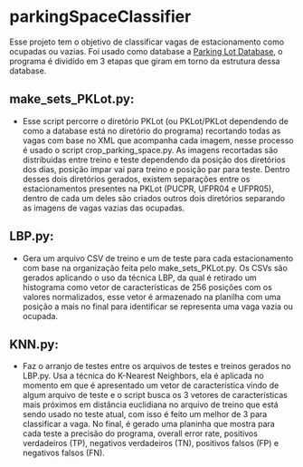 # parkingSpaceClassifier  
Esse projeto tem o objetivo de classificar vagas de estacionamento como ocupadas ou vazias. Foi usado como database a [Parking Lot Database](https://web.inf.ufpr.br/vri/databases/parking-lot-database/), 
o programa é dividido em 3 etapas que giram em torno da estrutura dessa database.
## make_sets_PKLot.py:
  - Esse script percorre o diretório PKLot (ou PKLot/PKLot dependendo de como a database está no diretório do programa) recortando todas as vagas com base no XML que acompanha cada imagem, nesse processo é usado o script crop_parking_space.py.
    As imagens recortadas são distribuidas entre treino e teste dependendo da posição dos diretórios dos dias, posição ímpar vai para treino e posição par para teste. Dentro desses dois diretórios gerados, existem separações entre os estacionamentos
    presentes na PKLot (PUCPR, UFPR04 e UFPR05), dentro de cada um deles são criados outros dois diretórios separando as imagens de vagas vazias das ocupadas.

## LBP.py:
  - Gera um arquivo CSV de treino e um de teste para cada estacionamento com base na organização feita pelo make_sets_PKLot.py. Os CSVs são gerados aplicando o uso da técnica LBP, da qual é retirado um histograma como vetor de características de 256 posições
    com os valores normalizados, esse vetor é armazenado na planilha com uma posição a mais no final para identificar se representa uma vaga vazia ou ocupada.

## KNN.py:
  - Faz o arranjo de testes entre os arquivos de testes e treinos gerados no LBP.py. Usa a técnica do K-Nearest Neighbors, ela é aplicada no momento em que é apresentado um vetor de característica vindo de algum arquivo de teste e o script
    busca os 3 vetores de características mais próximos em distância euclidiana no arquivo de treino que está sendo usado no teste atual, com isso é feito um melhor de 3 para classificar a vaga. No final, é gerado uma planinha que mostra para cada teste a
    precisão do programa, overall error rate, positivos verdadeiros (TP), negativos verdadeiros (TN), positivos falsos (FP) e negativos falsos (FN).
